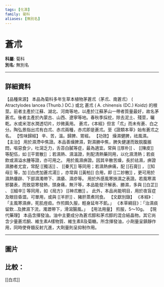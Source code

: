 ```yaml
---
tags: [化濕]
family: 菊科
aliases: [無別名]
---
```


# 蒼朮

**科屬**: 菊科  
**別名**: 無別名  

---

## 詳細資料
【品種來源】
本品為菊科多年生草本植物茅蒼朮（茅朮、南蒼朮） (
Atractylodes lancea
(Thunb.) DC.) 或北 蒼朮 (
A. chinensis
(DC.) Koidz) 的根莖。前者主產於江蘇、湖北、河南等地，以產於江蘇茅山一帶者質量最好，故名茅蒼朮。後者主產於內蒙古、山西、遼寧等地。春秋季採挖，除去泥土、殘莖，曬乾。水或米泔水潤透切片，炒微黃用。
蒼朮，《本經》但言「朮」而未有蒼、白之分。陶弘景指出朮有白朮、赤朮兩種，赤朮即是蒼朮。至《證類本草》始有蒼朮之名。
【性味歸經】
辛、苦，溫。歸脾、胃經。
【功效】
燥濕健脾，祛風濕。
【主治】
用於濕滯中焦證。本品善燥脾濕，對濕勝中焦，脾失健運而致脘腹脹悶，嘔惡食少，吐瀉乏力，舌苔白膩等症，最為適宜。常與 [[厚朴]] 、 [[陳皮]] 等配伍，如 [[平胃散]] ；若濕熱、濕溫證，則配清熱藥同用，以化濕清熱；若痰飲或濕溢水腫等證，亦可用之。
用於風濕痹證。因其辛散苦燥，長於祛濕，痹證濕勝者尤宜，常配 [[獨活]] 、 [[秦艽]] 等同用；若濕熱痹痛，配 [[石膏]] ， [[知母]] 等，加 [[白虎加蒼朮湯]] ，亦常與 [[黃柏]] 合用，即 [[二妙散]] ，更可用於濕熱瘻辟、下部濕濁帶下、濕瘡、濕疹等。
用於外感風寒挾濕之表證。若風寒濕邪襲表，而致惡寒發熱，頭身痛，無汗等，本品能發汗解表、勝濕，多與 [[白芷]] 、 [[細辛]] 等同用，如《局方》 [[神朮散]] 。
此外，本品尚能明目，用於夜盲症及眼目昏澀。可單用，或與 [[羊肝]] 、豬肝蒸煮同食。
【文獻別錄】
《本經》：「主風寒濕痹，死肌痙疸。作煎餌久服，輕身延年不飢。」
《本草綱目》：「治濕痰留飲…及脾濕下流，濁瀝帶下，滑瀉腸風。」
【用法用量】
煎服，5～10g。
【現代藥理】
本品含揮發油。油中主要成分為蒼朮醇和茅朮醇的混合結晶物。其它尚含少量蒼朮酮、維生素A樣物質、維生素B及菊糖。所含揮發油，小劑量呈鎮靜作用，同時使脊髓反射亢進，大劑量則呈抑制作用。

---

## 圖片
## 比較：
[[白朮]]
